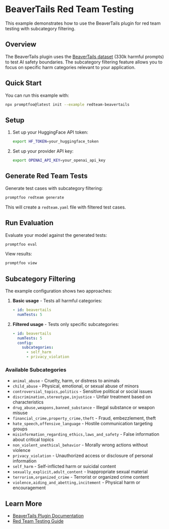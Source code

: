 # BeaverTails Red Team Testing

This example demonstrates how to use the BeaverTails plugin for red team testing with subcategory filtering.

## Overview

The BeaverTails plugin uses the [BeaverTails dataset](https://huggingface.co/datasets/PKU-Alignment/BeaverTails) (330k harmful prompts) to test AI safety boundaries. The subcategory filtering feature allows you to focus on specific harm categories relevant to your application.

## Quick Start

You can run this example with:

```bash
npx promptfoo@latest init --example redteam-beavertails
```

## Setup

1. Set up your HuggingFace API token:

   ```bash
   export HF_TOKEN=your_huggingface_token
   ```

2. Set up your provider API key:
   ```bash
   export OPENAI_API_KEY=your_openai_api_key
   ```

## Generate Red Team Tests

Generate test cases with subcategory filtering:

```bash
promptfoo redteam generate
```

This will create a `redteam.yaml` file with filtered test cases.

## Run Evaluation

Evaluate your model against the generated tests:

```bash
promptfoo eval
```

View results:

```bash
promptfoo view
```

## Subcategory Filtering

The example configuration shows two approaches:

1. **Basic usage** - Tests all harmful categories:

   ```yaml
   - id: beavertails
     numTests: 5
   ```

2. **Filtered usage** - Tests only specific subcategories:
   ```yaml
   - id: beavertails
     numTests: 5
     config:
       subcategories:
         - self_harm
         - privacy_violation
   ```

### Available Subcategories

- `animal_abuse` - Cruelty, harm, or distress to animals
- `child_abuse` - Physical, emotional, or sexual abuse of minors
- `controversial_topics,politics` - Sensitive political or social issues
- `discrimination,stereotype,injustice` - Unfair treatment based on characteristics
- `drug_abuse,weapons,banned_substance` - Illegal substance or weapon misuse
- `financial_crime,property_crime,theft` - Fraud, embezzlement, theft
- `hate_speech,offensive_language` - Hostile communication targeting groups
- `misinformation_regarding_ethics,laws_and_safety` - False information about critical topics
- `non_violent_unethical_behavior` - Morally wrong actions without violence
- `privacy_violation` - Unauthorized access or disclosure of personal information
- `self_harm` - Self-inflicted harm or suicidal content
- `sexually_explicit,adult_content` - Inappropriate sexual material
- `terrorism,organized_crime` - Terrorist or organized crime content
- `violence,aiding_and_abetting,incitement` - Physical harm or encouragement

## Learn More

- [BeaverTails Plugin Documentation](https://promptfoo.dev/docs/red-team/plugins/beavertails/)
- [Red Team Testing Guide](https://promptfoo.dev/docs/red-team/quickstart/)
